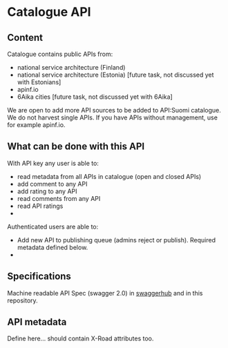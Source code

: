 # Catalogue API

## Content
Catalogue contains public APIs from: 
* national service architecture (Finland)
* national service architecture (Estonia) [future task, not discussed yet with Estonians]
* apinf.io 
* 6Aika cities [future task, not discussed yet with 6Aika]

We are open to add more API sources to be added to API:Suomi catalogue. We do not harvest single APIs. If you have APIs without management, use for example apinf.io.  

## What can be done with this API
With API key any user is able to: 
* read metadata from all APIs in catalogue (open and closed APIs)
* add comment to any API
* add rating to any API
* read comments from any API
* read API ratings
* 

Authenticated users are able to:
* Add new API to publishing queue (admins reject or publish). Required metadata defined below. 
* 

## Specifications 
Machine readable API Spec (swagger 2.0) in [swaggerhub](https://swaggerhub.com/api/kyyberi/APISuomi-2.0-catalogue-api/0.1) and in this repository. 

## API metadata
Define here... should contain X-Road attributes too. 
